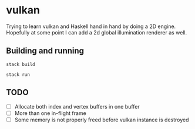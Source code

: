 # vulkan

Trying to learn vulkan and Haskell hand in hand by doing a 2D engine. Hopefully at some point I can add a 2d global illumination renderer as well.

## Building and running
```
stack build
```
```
stack run
```

## TODO
- [ ] Allocate both index and vertex buffers in one buffer
- [ ] More than one in-flight frame
- [ ] Some memory is not properly freed before vulkan instance is destroyed